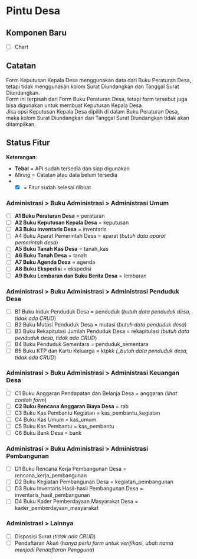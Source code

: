 # Pintu Desa

## Komponen Baru

- [ ] Chart

## Catatan

Form Keputusan Kepala Desa menggunakan data dari Buku Peraturan Desa, tetapi
tidak menggunakan kolom Surat Diundangkan dan Tanggal Surat Diundangkan.  
Form ini terpisah dari Form Buku Peraturan Desa, tetapi form tersebut juga bisa
digunakan untuk membuat Keputusan Kepala Desa.  
Jika opsi Keputusan Kepala Desa dipilih di dalam Buku Peraturan Desa, maka kolom
Surat Diundangkan dan Tanggal Surat Diundangkan tidak akan ditampilkan.

## Status Fitur

**Keterangan**:

- **Tebal** = API sudah tersedia dan siap digunakan
- _Miring_ = Catatan atau data belum tersedia
- - [x] = Fitur sudah selesai dibuat

### Administrasi > Buku Administrasi > Administrasi Umum

- [ ] **A1 Buku Peraturan Desa** = peraturan
- [ ] **A2 Buku Keputusan Kepala Desa** = keputusan
- [ ] **A3 Buku Inventaris Desa** = inventaris
- [ ] A4 Buku Aparat Pemerintah Desa = aparat (_butuh data aparat pemerintah
      desa_)
- [ ] **A5 Buku Tanah Kas Desa** = tanah_kas
- [ ] **A6 Buku Tanah Desa** = tanah
- [ ] **A7 Buku Agenda Desa** = agenda
- [ ] **A8 Buku Ekspedisi** = ekspedisi
- [ ] **A9 Buku Lembaran dan Buku Berita Desa** = lembaran

### Administrasi > Buku Administrasi > Administrasi Penduduk Desa

- [ ] B1 Buku Induk Penduduk Desa = penduduk (_butuh data penduduk desa, tidak
      ada CRUD_)
- [ ] B2 Buku Mutasi Penduduk Desa = mutasi (_butuh data penduduk desa_)
- [ ] B3 Buku Rekapitulasi Jumlah Penduduk Desa = rekapitulasi (_butuh data
      penduduk desa, tidak ada CRUD_)
- [ ] B4 Buku Penduduk Sementara = penduduk_sementara
- [ ] B5 Buku KTP dan Kartu Keluarga = ktp*kk (\_butuh data penduduk desa, tidak
      ada CRUD*)

### Administrasi > Buku Administrasi > Administrasi Keuangan Desa

- [ ] C1 Buku Anggaran Pendapatan dan Belanja Desa = anggaran (_lihat contoh
      form_)
- [ ] **C2 Buku Rencana Anggaran Biaya Desa** = rab
- [ ] C3 Buku Kas Pembantu Kegiatan = kas_pembantu_kegiatan
- [ ] C4 Buku Kas Umum = kas_umum
- [ ] C5 Buku Kas Pembantu = kas_pembantu
- [ ] C6 Buku Bank Desa = bank

### Administrasi > Buku Administrasi > Administrasi Pembangunan

- [ ] D1 Buku Rencana Kerja Pembangunan Desa = rencana_kerja_pembangunan
- [ ] D2 Buku Kegiatan Pembangunan Desa = kegiatan_pembangunan
- [ ] D3 Buku Inventaris Hasil-hasil Pembangunan Desa =
      inventaris_hasil_pembangunan
- [ ] D4 Buku Kader Pemberdayaan Masyarakat Desa = kader_pemberdayaan_masyarakat

### Administrasi > Lainnya

- [ ] Disposisi Surat (_tidak ada CRUD_)
- [ ] Pendaftaran Akun (_hanya perlu form untuk verifikasi, ubah nama menjadi
      Pendaftaran Pengguna_)
